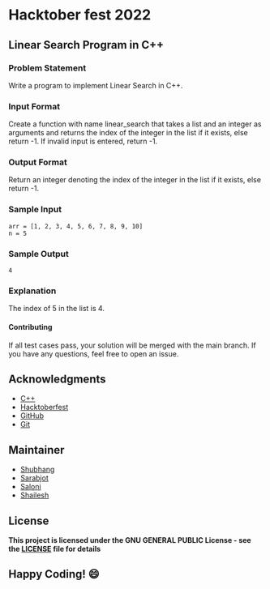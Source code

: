 # Hacktober fest 2022
## Linear Search Program in C++

### Problem Statement
Write a program to implement Linear Search in C++.

### Input Format
Create a function with name linear_search that takes a list and an integer as arguments and returns the index of the integer in the list if it exists, else return -1. If invalid input is entered, return -1.

### Output Format
Return an integer denoting the index of the integer in the list if it exists, else return -1.

### Sample Input
```
arr = [1, 2, 3, 4, 5, 6, 7, 8, 9, 10]
n = 5
```

### Sample Output
```
4
```

### Explanation
The index of 5 in the list is 4.

#### Contributing
If all test cases pass, your solution will be merged with the main branch. If you have any questions, feel free to open an issue.

## Acknowledgments
- [C++](http://cplusplus.org/)
- [Hacktoberfest](https://hacktoberfest.digitalocean.com/)
- [GitHub](https://github.com)
- [Git](https://git-scm.com/)

## Maintainer
- [Shubhang](http://github.com/Shubhang-2111)
- [Sarabjot](https://github.com/ricky-aufvaa)
- [Saloni](https://github.com/saloni1202)
- [Shailesh](https://github.com/ShaileshKumar007)

## License
**This project is licensed under the GNU GENERAL PUBLIC License - see the [LICENSE](../../LICENSE) file for details**

## Happy Coding! :smile:

